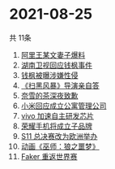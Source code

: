 # 2021-08-25
  共 11条

  <!-- BEGIN -->
  <!-- 最后更新时间:Wed Aug 25 2021 04:13:31 GMT+0000 (Coordinated Universal Time) -->
  1. [阿里王某文妻子爆料](https://www.zhihu.com/search?q=阿里女员工)
1. [湖南卫视回应钱枫事件](https://www.zhihu.com/search?q=湖南卫视回应)
1. [钱枫被曝涉嫌性侵](https://www.zhihu.com/search?q=钱枫)
1. [《扫黑风暴》导演亲自答](https://www.zhihu.com/search?q=扫黑风暴)
1. [奈雪的茶深夜致歉](https://www.zhihu.com/search?q=奈雪的茶)
1. [小米回应成立公寓管理公司](https://www.zhihu.com/search?q=小米公寓)
1. [vivo 加速自主研发芯片](https://www.zhihu.com/search?q=vivo芯片)
1. [荣耀手机将成立子品牌](https://www.zhihu.com/search?q=星耀)
1. [S11 总决赛改为欧洲举办](https://www.zhihu.com/search?q=s11全球总决赛)
1. [动画《巫师：狼之噩梦》](https://www.zhihu.com/search?q=巫师3)
1. [Faker 重返世界赛](https://www.zhihu.com/search?q=faker)
  <!-- END -->
  